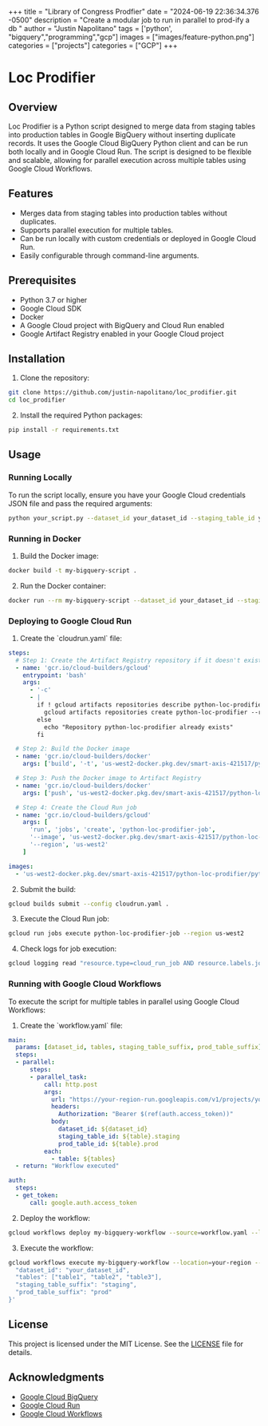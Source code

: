 +++
title =  "Library of Congress Prodfier"
date = "2024-06-19 22:36:34.376 -0500" 
description = "Create a modular job to run in parallel to prod-ify a db "
author = "Justin Napolitano"
tags = ['python', "bigquery","programming","gcp"]
images = ["images/feature-python.png"]
categories = ["projects"]
categories = ["GCP"]
+++



# Loc Prodifier

## Overview

Loc Prodifier is a Python script designed to merge data from staging tables into production tables in Google BigQuery without inserting duplicate records. It uses the Google Cloud BigQuery Python client and can be run both locally and in Google Cloud Run. The script is designed to be flexible and scalable, allowing for parallel execution across multiple tables using Google Cloud Workflows.

## Features

- Merges data from staging tables into production tables without duplicates.
- Supports parallel execution for multiple tables.
- Can be run locally with custom credentials or deployed in Google Cloud Run.
- Easily configurable through command-line arguments.

## Prerequisites

- Python 3.7 or higher
- Google Cloud SDK
- Docker
- A Google Cloud project with BigQuery and Cloud Run enabled
- Google Artifact Registry enabled in your Google Cloud project

## Installation

1. Clone the repository:

```sh
git clone https://github.com/justin-napolitano/loc_prodifier.git
cd loc_prodifier
```

2. Install the required Python packages:

```sh
pip install -r requirements.txt
```

## Usage

### Running Locally

To run the script locally, ensure you have your Google Cloud credentials JSON file and pass the required arguments:

```sh
python your_script.py --dataset_id your_dataset_id --staging_table_id your_staging_table_id --prod_table_id your_prod_table_id --local
```

### Running in Docker

1. Build the Docker image:

```sh
docker build -t my-bigquery-script .
```

2. Run the Docker container:

```sh
docker run --rm my-bigquery-script --dataset_id your_dataset_id --staging_table_id your_staging_table_id --prod_table_id your_prod_table_id --local
```

### Deploying to Google Cloud Run

1. Create the \`cloudrun.yaml\` file:

```yaml
steps:
  # Step 1: Create the Artifact Registry repository if it doesn't exist
  - name: 'gcr.io/cloud-builders/gcloud'
    entrypoint: 'bash'
    args:
      - '-c'
      - |
        if ! gcloud artifacts repositories describe python-loc-prodifier --location=us-west2 > /dev/null 2>&1; then
          gcloud artifacts repositories create python-loc-prodifier --repository-format=docker --location=us-west2
        else
          echo "Repository python-loc-prodifier already exists"
        fi

  # Step 2: Build the Docker image
  - name: 'gcr.io/cloud-builders/docker'
    args: ['build', '-t', 'us-west2-docker.pkg.dev/smart-axis-421517/python-loc-prodifier/python-loc-prodifier:dev', '.']

  # Step 3: Push the Docker image to Artifact Registry
  - name: 'gcr.io/cloud-builders/docker'
    args: ['push', 'us-west2-docker.pkg.dev/smart-axis-421517/python-loc-prodifier/python-loc-prodifier:dev']

  # Step 4: Create the Cloud Run job
  - name: 'gcr.io/cloud-builders/gcloud'
    args: [
      'run', 'jobs', 'create', 'python-loc-prodifier-job',
      '--image', 'us-west2-docker.pkg.dev/smart-axis-421517/python-loc-prodifier/python-loc-prodifier:dev',
      '--region', 'us-west2'
    ]

images:
  - 'us-west2-docker.pkg.dev/smart-axis-421517/python-loc-prodifier/python-loc-prodifier:dev'
```

2. Submit the build:

```sh
gcloud builds submit --config cloudrun.yaml .
```

3. Execute the Cloud Run job:

```sh
gcloud run jobs execute python-loc-prodifier-job --region us-west2
```

4. Check logs for job execution:

```sh
gcloud logging read "resource.type=cloud_run_job AND resource.labels.job_name=python-loc-prodifier-job" --limit 50
```

### Running with Google Cloud Workflows

To execute the script for multiple tables in parallel using Google Cloud Workflows:

1. Create the \`workflow.yaml\` file:

```yaml
main:
  params: [dataset_id, tables, staging_table_suffix, prod_table_suffix]
  steps:
  - parallel:
      steps:
      - parallel_task:
          call: http.post
          args:
            url: "https://your-region-run.googleapis.com/v1/projects/your_project_id/locations/your-region/services/my-bigquery-script:run"
            headers:
              Authorization: "Bearer $(ref(auth.access_token))"
            body:
              dataset_id: ${dataset_id}
              staging_table_id: ${table}.staging
              prod_table_id: ${table}.prod
          each:
            - table: ${tables}
  - return: "Workflow executed"

auth:
  steps:
  - get_token:
      call: google.auth.access_token
```

2. Deploy the workflow:

```sh
gcloud workflows deploy my-bigquery-workflow --source=workflow.yaml --location=your-region
```

3. Execute the workflow:

```sh
gcloud workflows execute my-bigquery-workflow --location=your-region --data='{
  "dataset_id": "your_dataset_id",
  "tables": ["table1", "table2", "table3"],
  "staging_table_suffix": "staging",
  "prod_table_suffix": "prod"
}'
```

## License

This project is licensed under the MIT License. See the [LICENSE](LICENSE) file for details.

## Acknowledgments

- [Google Cloud BigQuery](https://cloud.google.com/bigquery)
- [Google Cloud Run](https://cloud.google.com/run)
- [Google Cloud Workflows](https://cloud.google.com/workflows)

